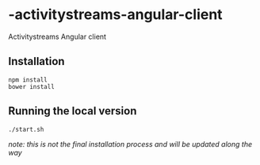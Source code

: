 -activitystreams-angular-client
===============================

Activitystreams Angular client

## Installation
    npm install
    bower install
## Running the local version
	./start.sh

_note: this is not the final installation process and will be updated along the way_
